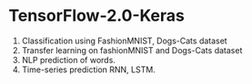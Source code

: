 # TensorFlow-2.0-Keras

1. Classification using FashionMNIST, Dogs-Cats dataset
2. Transfer learning on fashionMNIST and Dogs-Cats dataset
3. NLP prediction of words.
4. Time-series prediction RNN, LSTM.
